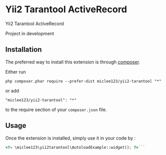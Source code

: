Yii2 Tarantool ActiveRecord
===========================
Yii2 Tarantool ActiveRecord

Project in development

Installation
------------

The preferred way to install this extension is through [composer](http://getcomposer.org/download/).

Either run

```
php composer.phar require --prefer-dist miclee123/yii2-tarantool "*"
```

or add

```
"miclee123/yii2-tarantool": "*"
```

to the require section of your `composer.json` file.


Usage
-----

Once the extension is installed, simply use it in your code by  :

```php
<?= \miclee123\yii2tarantool\AutoloadExample::widget(); ?>```